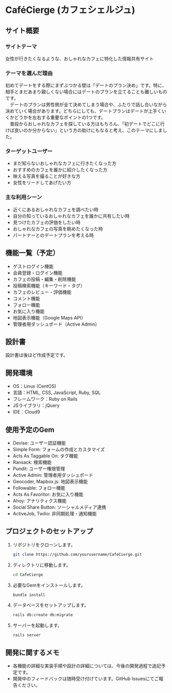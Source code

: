 # CaféCierge (カフェシェルジュ)

## サイト概要

### サイトテーマ

女性が行きたくなるような、おしゃれなカフェに特化した情報共有サイト

### テーマを選んだ理由

初めてデートをする際にまずぶつかる壁は「デートのプラン決め」です。特に、相手とまだあまり親しくない場合にはデートのプランを立てることも難しいものです。  
　デートのプランは男性側が全て決めてしまう場合や、ふたりで話し合いながら決めていく場合があります。どちらにしても、デートプランはデートが上手くいくかどうかを左右する重要なポイントの1つです。  
　普段からおしゃれなカフェを探している方はもちろん、「初デートでどこに行けば良いのか分からない」という方の助けにもなると考え、このテーマにしました。

### ターゲットユーザー

- まだ知らないおしゃれなカフェに行きたくなった方
- おすすめのカフェを誰かに紹介したくなった方
- 映える写真を撮ることが好きな方
- 女性をリードしてあげたい方

### 主な利用シーン

- 近くにあるおしゃれなカフェを調べたい時
- 自分の知っているおしゃれなカフェを誰かに共有したい時
- 見つけたカフェの評価をしたい時
- おしゃれなカフェの写真を眺めたくなった時
- パートナーとのデートプランを考える時

## 機能一覧（予定）

- ゲストログイン機能
- 会員登録・ログイン機能
- カフェの投稿・編集・削除機能
- 投稿検索機能（キーワード・タグ）
- カフェのレビュー・評価機能
- コメント機能
- フォロー機能
- お気に入り機能
- 地図表示機能（Google Maps API）
- 管理者用ダッシュボード（Active Admin）

## 設計書

設計書は後ほど作成予定です。

## 開発環境

- OS：Linux (CentOS)
- 言語：HTML, CSS, JavaScript, Ruby, SQL
- フレームワーク：Ruby on Rails
- JSライブラリ：jQuery
- IDE：Cloud9

## 使用予定のGem

- Devise: ユーザー認証機能
- Simple Form: フォームの作成とカスタマイズ
- Acts As Taggable On: タグ機能
- Ransack: 検索機能
- Pundit: ユーザー権限管理
- Active Admin: 管理者用ダッシュボード
- Geocoder, Mapbox.js: 地図表示機能
- Followable: フォロー機能
- Acts As Favoritor: お気に入り機能
- Ahoy: アナリティクス機能
- Social Share Button: ソーシャルメディア連携
- ActiveJob, Twilio: 非同期処理・通知機能

## プロジェクトのセットアップ

1. リポジトリをクローンします。
   ```bash
   git clone https://github.com/yourusername/CafeCierge.git
   ```
2. ディレクトリに移動します。
   ```bash
   cd CafeCierge
   ```
3. 必要なGemをインストールします。
   ```bash
   bundle install
   ```
4. データベースをセットアップします。
   ```bash
   rails db:create db:migrate
   ```
5. サーバーを起動します。
   ```bash
   rails server
   ```

## 開発に関するメモ

- 各機能の詳細な実装手順や設計の詳細については、今後の開発過程で追記予定です。
- 開発中のフィードバックは随時受け付けています。GitHub Issuesにてご報告ください。
